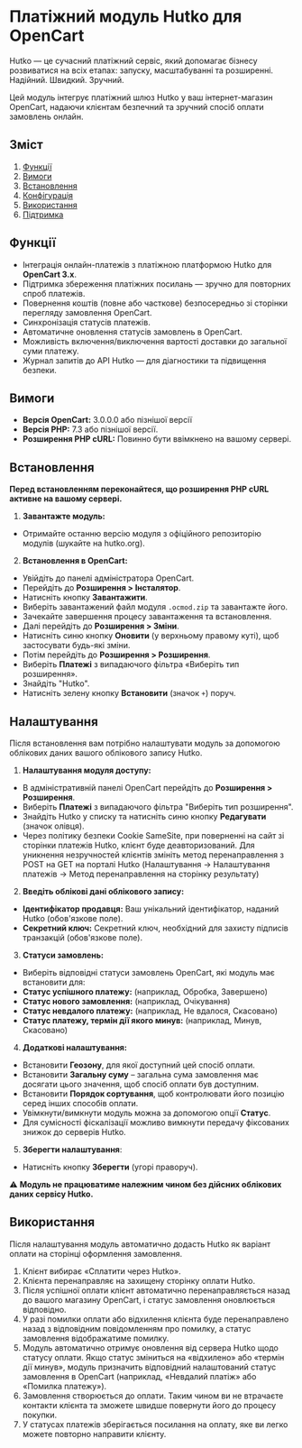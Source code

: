 # Платіжний модуль Hutko для OpenCart

Hutko — це сучасний платіжний сервіс, який допомагає бізнесу розвиватися на всіх етапах: запуску, масштабуванні та розширенні. Надійний. Швидкий. Зручний.

Цей модуль інтегрує платіжний шлюз Hutko у ваш інтернет-магазин OpenCart, надаючи клієнтам безпечний та зручний спосіб оплати замовлень онлайн.

## Зміст
1. [Функції](#функції)
2. [Вимоги](#вимоги)
3. [Встановлення](#встановлення)
4. [Конфігурація](#конфігурація)
5. [Використання](#використання)
6. [Підтримка](#підтримка)

## Функції
* Інтеграція онлайн-платежів з платіжною платформою Hutko для **OpenCart 3.x**.
* Підтримка збереження платіжних посилань — зручно для повторних спроб платежів.
* Повернення коштів (повне або часткове) безпосередньо зі сторінки перегляду замовлення OpenCart.
* Синхронізація статусів платежів.
* Автоматичне оновлення статусів замовлень в OpenCart.
* Можливість включення/виключення вартості доставки до загальної суми платежу.
* Журнал запитів до API Hutko — для діагностики та підвищення безпеки.

## Вимоги
* **Версія OpenCart:** 3.0.0.0 або пізнішої версії
* **Версія PHP:** 7.3 або пізнішої версії.
* **Розширення PHP cURL:** Повинно бути ввімкнено на вашому сервері.

## Встановлення

**Перед встановленням переконайтеся, що розширення PHP cURL активне на вашому сервері.**

1. **Завантажте модуль:**
* Отримайте останню версію модуля з офіційного репозиторію модулів (шукайте на hutko.org).

2. **Встановлення в OpenCart:**
* Увійдіть до панелі адміністратора OpenCart.
* Перейдіть до **Розширення > Інсталятор**.
* Натисніть кнопку **Завантажити**.
* Виберіть завантажений файл модуля `.ocmod.zip` та завантажте його.
* Зачекайте завершення процесу завантаження та встановлення.
* Далі перейдіть до **Розширення > Зміни**.
* Натисніть синю кнопку **Оновити** (у верхньому правому куті), щоб застосувати будь-які зміни.
* Потім перейдіть до **Розширення > Розширення**.
* Виберіть **Платежі** з випадаючого фільтра «Виберіть тип розширення».
* Знайдіть "Hutko".
* Натисніть зелену кнопку **Встановити** (значок `+`) поруч.

## Налаштування

Після встановлення вам потрібно налаштувати модуль за допомогою облікових даних вашого облікового запису Hutko.

1. **Налаштування модуля доступу:**
* В адміністративній панелі OpenCart перейдіть до **Розширення > Розширення**.
* Виберіть **Платежі** з випадаючого фільтра "Виберіть тип розширення".
* Знайдіть Hutko у списку та натисніть синю кнопку **Редагувати** (значок олівця).
* Через політику безпеки Cookie SameSite, при поверненні на сайт зі сторінки платежів Hutko, клієнт буде деавторизований. Для уникнення незручностей клієнтів змініть метод перенаправлення з POST на GET на порталі Hutko (Налаштування -> Налаштування платежів -> Метод перенаправлення на сторінку результату)

2. **Введіть облікові дані облікового запису:**
* **Ідентифікатор продавця:** Ваш унікальний ідентифікатор, наданий Hutko (обов'язкове поле).
* **Секретний ключ:** Секретний ключ, необхідний для захисту підписів транзакцій (обов'язкове поле).

3. **Статуси замовлень:**
* Виберіть відповідні статуси замовлень OpenCart, які модуль має встановити для:
* **Статус успішного платежу:** (наприклад, Обробка, Завершено)
* **Статус нового замовлення:** (наприклад, Очікування)
* **Статус невдалого платежу:** (наприклад, Не вдалося, Скасовано)
* **Статус платежу, термін дії якого минув:** (наприклад, Минув, Скасовано)

4. **Додаткові налаштування:**
* Встановити **Геозону**, для якої доступний цей спосіб оплати.
* Встановити **Загальну суму** – загальна сума замовлення має досягати цього значення, щоб спосіб оплати був доступним.
* Встановити **Порядок сортування**, щоб контролювати його позицію серед інших способів оплати.
* Увімкнути/вимкнути модуль можна за допомогою опції **Статус**.
* Для сумісності фіскалізації можливо вимкнути передачу фіксованих знижок до серверів Hutko.

5. **Зберегти налаштування**:

* Натисніть кнопку **Зберегти** (угорі праворуч).

⚠️ **Модуль не працюватиме належним чином без дійсних облікових даних сервісу Hutko.**

## Використання

Після налаштування модуль автоматично додасть Hutko як варіант оплати на сторінці оформлення замовлення.

1. Клієнт вибирає «Сплатити через Hutko».
2. Клієнта перенаправляє на захищену сторінку оплати Hutko.
3. Після успішної оплати клієнт автоматично перенаправляється назад до вашого магазину OpenCart, і статус замовлення оновлюється відповідно.
4. У разі помилки оплати або відхилення клієнта буде перенаправлено назад з відповідним повідомленням про помилку, а статус замовлення відображатиме помилку.
5. Модуль автоматично отримує оновлення від сервера Hutko щодо статусу оплати. Якщо статус зміниться на «відхилено» або «термін дії минув», модуль призначить відповідний налаштований статус замовлення в OpenCart (наприклад, «Невдалий платіж» або «Помилка платежу»).
6. Замовлення створюється до оплати. Таким чином ви не втрачаєте контакти клієнта та зможете швидше повернути його до процесу покупки.
7. У статусах платежів зберігається посилання на оплату, яке ви легко можете повторно направити клієнту.

